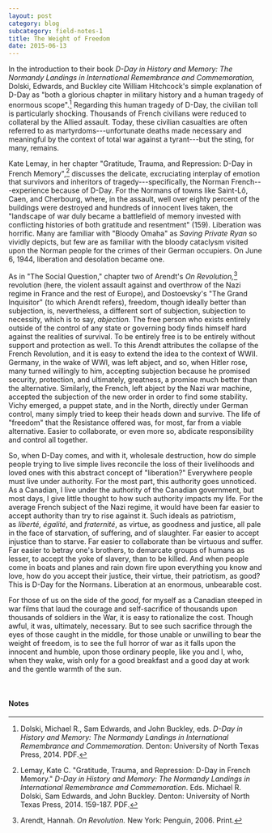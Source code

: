```yaml
---
layout: post
category: blog
subcategory: field-notes-1
title: The Weight of Freedom
date: 2015-06-13
---
```


In the introduction to their book *D-Day in History and Memory: The Normandy Landings in International Remembrance and Commemoration,* Dolski, Edwards, and Buckley cite William Hitchcock's simple explanation of D-Day as "both a glorious chapter in military history and a human tragedy of enormous scope".[^1] Regarding this human tragedy of D-Day, the civilian toll is particularly shocking. Thousands of French civilians were reduced to collateral by the Allied assault. Today, these civilian casualties are often referred to as martyrdoms---unfortunate deaths made necessary and meaningful by the context of total war against a tyrant---but the sting, for many, remains.

Kate Lemay, in her chapter "Gratitude, Trauma, and Repression: D-Day in French Memory",[^2] discusses the delicate, excruciating interplay of emotion that survivors and inheritors of tragedy---specifically, the Norman French---experience because of D-Day. For the Normans of towns like Saint-Lô, Caen, and Cherbourg, where, in the assault, well over eighty percent of the buildings were destroyed and hundreds of innocent lives taken, the "landscape of war duly became a battlefield of memory invested with conflicting histories of both gratitude and resentment" (159). Liberation was horrific. Many are familiar with "Bloody Omaha" as *Saving Private Ryan* so vividly depicts, but few are as familiar with the bloody cataclysm visited upon the Norman people for the crimes of their German occupiers. On June 6, 1944, liberation and desolation became one.

As in "The Social Question," chapter two of Arendt's *On Revolution,*[^3] revolution (here, the violent assault against and overthrow of the Nazi regime in France and the rest of Europe), and Dostoevsky's "The Grand Inquisitor" (to which Arendt refers), freedom, though ideally better than subjection, is, nevertheless, a different sort of subjection, subjection to necessity, which is to say, *abjection.* The free person who exists entirely outside of the control of any state or governing body finds himself hard against the realities of survival. To be entirely free is to be entirely without support and protection as well. To this Arendt attributes the collapse of the French Revolution, and it is easy to extend the idea to the context of WWII. Germany, in the wake of WWI, was left abject, and so, when Hitler rose, many turned willingly to him, accepting subjection because he promised security, protection, and ultimately, greatness, a promise much better than the alternative. Similarly, the French, left abject by the Nazi war machine, accepted the subjection of the new order in order to find some stability. Vichy emerged, a puppet state, and in the North, directly under German control, many simply tried to keep their heads down and survive. The life of "freedom" that the Resistance offered was, for most, far from a viable alternative. Easier to collaborate, or even more so, abdicate responsibility and control all together.

So, when D-Day comes, and with it, wholesale destruction, how do simple people trying to live simple lives reconcile the loss of their livelihoods and loved ones with this abstract concept of "liberation?" Everywhere people must live under authority. For the most part, this authority goes unnoticed. As a Canadian, I live under the authority of the Canadian government, but most days, I give little thought to how such authority impacts my life. For the average French subject of the Nazi regime, it would have been far easier to accept authority than try to rise against it. Such ideals as patriotism, as *liberté, égalité*, and *fraternité*, as virtue, as goodness and justice, all pale in the face of starvation, of suffering, and of slaughter. Far easier to accept injustice than to starve. Far easier to collaborate than be virtuous and suffer. Far easier to betray one's brothers, to demarcate groups of humans as lesser, to accept the yoke of slavery, than to be killed. And when people come in boats and planes and rain down fire upon everything you know and love, how do you accept their justice, their virtue, their patriotism, as good? This is D-Day for the Normans. Liberation at an enormous, unbearable cost.

For those of us on the side of the *good*, for myself as a Canadian steeped in war films that laud the courage and self-sacrifice of thousands upon thousands of soldiers in the War, it is easy to rationalize the cost. Though awful, it was, ultimately, necessary. But to see such sacrifice through the eyes of those caught in the middle, for those unable or unwilling to bear the weight of freedom, is to see the full horror of war as it falls upon the innocent and humble, upon those ordinary people, like you and I, who, when they wake, wish only for a good breakfast and a good day at work and the gentle warmth of the sun.

<br>

#### Notes

[^1]: Dolski, Michael R., Sam Edwards, and John Buckley, eds. *D-Day in History and Memory: The Normandy Landings in International Remembrance and Commemoration*. Denton: University of North Texas Press, 2014. PDF.

[^2]: Lemay, Kate C. "Gratitude, Trauma, and Repression: D-Day in French Memory." *D-Day in History and Memory: The Normandy Landings in International Remembrance and Commemoration*. Eds. Michael R. Dolski, Sam Edwards, and John Buckley. Denton: University of North Texas Press, 2014. 159-187. PDF.

[^3]: Arendt, Hannah. *On Revolution.* New York: Penguin, 2006. Print.
